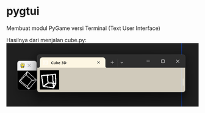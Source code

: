 # pygtui
Membuat modul PyGame versi Terminal (Text User Interface)

Hasilnya dari menjalan cube.py: <br>
![Hasil](./image.png)
